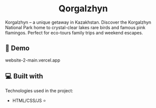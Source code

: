 <h1 align="center" id="title">Qorgalzhyn</h1>

<p id="description">Korgalzhyn – a unique getaway in Kazakhstan. Discover the Korgalzhyn National Park home to crystal-clear lakes rare birds and famous pink flamingos. Perfect for eco-tours family trips and weekend escapes.</p>

<h2>🚀 Demo</h2>

website-2-main.vercel.app

  
  
<h2>💻 Built with</h2>

Technologies used in the project:

*   HTML/CSS/JS ⭐
